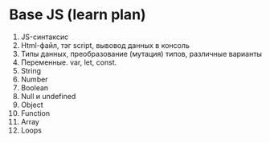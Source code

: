 # Base JS (learn plan)

1. JS-синтаксис
2. Html-файл, тэг script, вывовод данных в консоль
3. Типы данных, преобразование (мутация) типов, различные варианты
4. Переменные. var, let, const.
5. String
6. Number
7. Boolean
8. Null и undefined
9. Object
10. Function
11. Array
12. Loops
